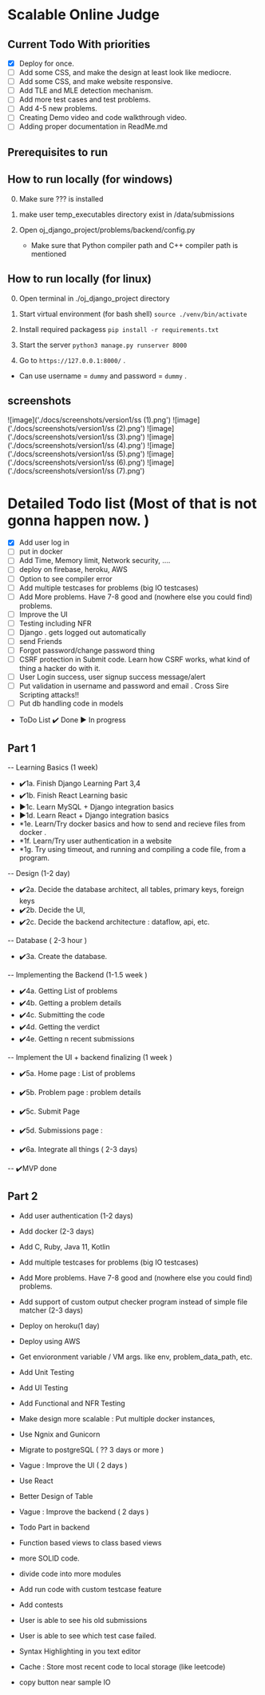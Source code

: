 
# Scalable Online Judge

## Current Todo With priorities

- [x] Deploy for once.
- [ ] Add some CSS, and make the design at least look like mediocre. 
- [ ] Add some CSS, and make website responsive.
- [ ] Add TLE and MLE detection mechanism.
- [ ] Add more test cases and test problems.
- [ ] Add 4-5 new problems.
- [ ] Creating Demo video and code walkthrough video.
- [ ] Adding proper documentation in ReadMe.md

## Prerequisites to run

## How to run locally (for windows)

0. Make sure ??? is installed

1. make user temp_executables directory exist in /data/submissions 

2. Open oj_django_project/problems/backend/config.py
   - Make sure that Python compiler path and C++ compiler path is mentioned

## How to run locally (for linux)

0. Open terminal in ./oj_django_project directory

1. Start virtual environment (for bash shell)
`source ./venv/bin/activate`

2. Install required packagess
`pip install -r requirements.txt`

3. Start the server 
`python3 manage.py runserver 8000`

4. Go to `https://127.0.0.1:8000/` .
- Can use username = `dummy` and password = `dummy` .

## screenshots
![image]('./docs/screenshots/version1/ss (1).png')
![image]('./docs/screenshots/version1/ss (2).png')
![image]('./docs/screenshots/version1/ss (3).png')
![image]('./docs/screenshots/version1/ss (4).png')
![image]('./docs/screenshots/version1/ss (5).png')
![image]('./docs/screenshots/version1/ss (6).png')
![image]('./docs/screenshots/version1/ss (7).png')


# Detailed Todo list (Most of that is not gonna happen now. )
- [x] Add user log in
- [ ] put in docker
- [ ] Add Time, Memory limit, Network security, ....
- [ ] deploy on firebase, heroku, AWS
- [ ] Option to see compiler error 
- [ ] Add multiple testcases for problems (big IO testcases)
- [ ] Add More problems. Have 7-8 good and (nowhere else you could find) problems.
- [ ] Improve the UI
- [ ] Testing including NFR
- [ ] Django . gets logged out automatically 
- [ ] send Friends
- [ ] Forgot password/change password thing
- [ ] CSRF protection in Submit code. Learn how CSRF works, what kind of thing a hacker do with it.
- [ ] User Login success, user signup success message/alert
- [ ] Put validation in username and password and email . Cross Sire Scripting attacks!!
- [ ] Put db handling code in models
 
* ToDo List
✔️ Done
▶️ In progress

## Part 1

-- Learning Basics (1 week)

- ✔️1a. Finish Django Learning Part 3,4
- ✔️1b. Finish React Learning basic
- ▶️1c. Learn MySQL + Django integration basics
- ▶️1d. Learn React + Django integration basics 
- *1e. Learn/Try docker basics and how to send and recieve files from docker .
- *1f. Learn/Try user authentication in a website
- *1g. Try using timeout, and running and compiling a code file, from a program.

-- Design (1-2 day)

- ✔️2a. Decide the database architect, all tables, primary keys, foreign keys
- ✔️2b. Decide the UI, 
- ✔️2c. Decide the backend architecture : dataflow, api, etc.

-- Database ( 2-3 hour )

- ✔️3a. Create the database.

-- Implementing the Backend (1-1.5 week )

- ✔️4a. Getting List of problems 
- ✔️4b. Getting a problem details 
- ✔️4c. Submitting the code 
- ✔️4d. Getting the verdict
- ✔️4e. Getting n recent submissions 

-- Implement the UI + backend finalizing (1 week )

- ✔️5a. Home page : List of problems
- ✔️5b. Problem page : problem details
- ✔️5c. Submit Page 
- ✔️5d. Submissions page : 

- ✔️6a. Integrate all things ( 2-3 days)

-- ✔️MVP done

## Part 2 

- Add user authentication (1-2 days)
- Add docker (2-3 days)

- Add C, Ruby, Java 11, Kotlin
- Add multiple testcases for problems (big IO testcases)
- Add More problems. Have 7-8 good and (nowhere else you could find) problems.
- Add support of custom output checker program instead of simple file matcher (2-3 days)

- Deploy on heroku(1 day)
- Deploy using AWS 

- Get envioronment variable / VM args. like env, problem_data_path, etc.

- Add Unit Testing
- Add UI Testing
- Add Functional and NFR Testing 

- Make design more scalable : Put multiple docker instances, 
- Use Ngnix and Gunicorn
- Migrate to postgreSQL ( ?? 3 days or more )

- Vague : Improve the UI ( 2 days )
- Use React
- Better Design of Table 

- Vague : Improve the backend ( 2 days )
- Todo Part in backend
- Function based views to class based views
- more SOLID code.
- divide code into more modules

- Add run code with custom testcase feature
- Add contests
- User is able to see his old submissions
- User is able to see which test case failed.
- Syntax Highlighting in you text editor
- Cache : Store most recent code to local storage (like leetcode)
- copy button near sample IO



